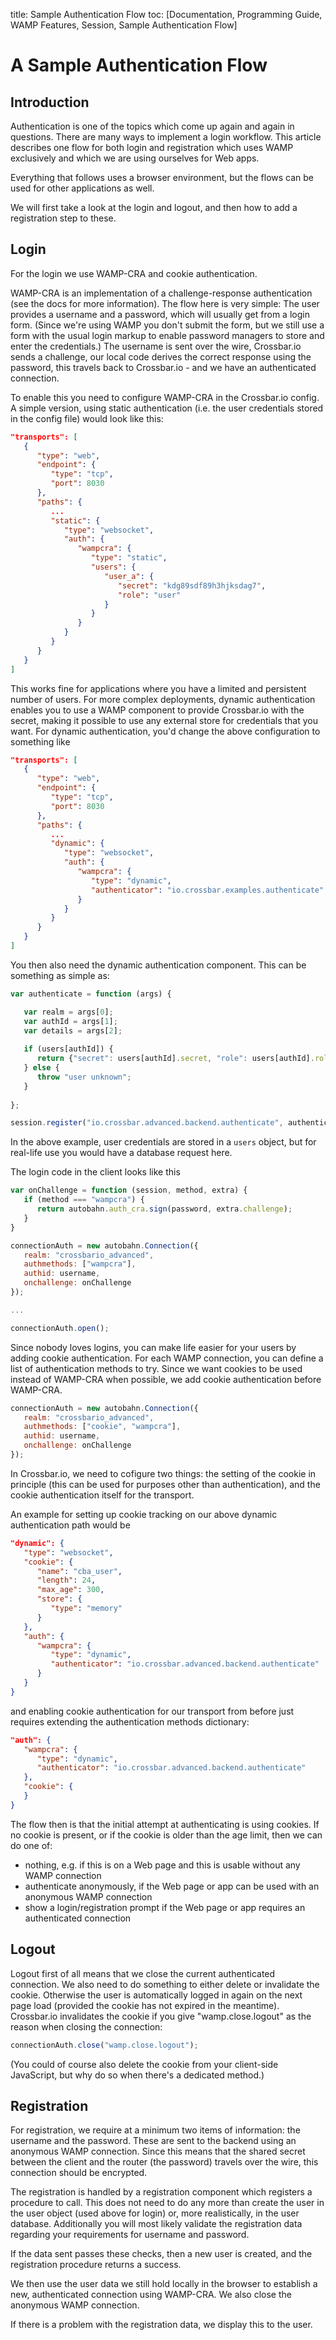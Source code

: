 title: Sample Authentication Flow
toc: [Documentation, Programming Guide, WAMP Features, Session, Sample Authentication
    Flow]

# A Sample Authentication Flow

## Introduction

Authentication is one of the topics which come up again and again in questions. There are many ways to implement a login workflow. This article describes one flow for both login and registration which uses WAMP exclusively and which we are using ourselves for Web apps.

Everything that follows uses a browser environment, but the flows can be used for other applications as well.

We will first take a look at the login and logout, and then how to add a registration step to these.

## Login

For the login we use WAMP-CRA and cookie authentication. 

WAMP-CRA is an implementation of a challenge-response authentication (see the docs for more information). The flow here is very simple: The user provides a username and a password, which will usually get from a login form. (Since we're using WAMP you don't submit the form, but we still use a form with the usual login markup to enable password managers to store and enter the credentials.) The username is sent over the wire, Crossbar.io sends a challenge, our local code derives the correct response using the password, this travels back to Crossbar.io - and we have an authenticated connection.

To enable this you need to configure WAMP-CRA in the Crossbar.io config. A simple version, using static authentication (i.e. the user credentials stored in the config file) would look like this:

```json
"transports": [
   {
      "type": "web",
      "endpoint": {
         "type": "tcp",
         "port": 8030
      },
      "paths": {
         ...
         "static": {
            "type": "websocket",
            "auth": {
               "wampcra": {
                  "type": "static",
                  "users": {
                     "user_a": {
                        "secret": "kdg89sdf89h3hjksdag7",
                        "role": "user"
                     }
                  }
               }                     
            }
         }
      }
   }
]
```

This works fine for applications where you have a limited and persistent number of users. For more complex deployments, dynamic authentication enables you to use a WAMP component to provide Crossbar.io with the secret, making it possible to use any external store for credentials that you want. For dynamic authentication, you'd change the above configuration to something like

```json
"transports": [
   {
      "type": "web",
      "endpoint": {
         "type": "tcp",
         "port": 8030
      },
      "paths": {
         ...
         "dynamic": {
            "type": "websocket",
            "auth": {
               "wampcra": {
                  "type": "dynamic",
                  "authenticator": "io.crossbar.examples.authenticate"
               }                        
            }
         }
      }
   }
]
```

You then also need the dynamic authentication component. This can be something as simple as:

```javascript
var authenticate = function (args) {

   var realm = args[0];
   var authId = args[1];
   var details = args[2];
   
   if (users[authId]) {
      return {"secret": users[authId].secret, "role": users[authId].role};   
   } else {
      throw "user unknown";
   }
  
};

session.register("io.crossbar.advanced.backend.authenticate", authenticate)
```

In the above example, user credentials are stored in a `users` object, but for real-life use you would have a database request here.

The login code in the client looks like this

```javascript
var onChallenge = function (session, method, extra) {
   if (method === "wampcra") {
      return autobahn.auth_cra.sign(password, extra.challenge);
   }
} 

connectionAuth = new autobahn.Connection({   
   realm: "crossbario_advanced",
   authmethods: ["wampcra"],
   authid: username,
   onchallenge: onChallenge
});

...

connectionAuth.open();
```

Since nobody loves logins, you can make life easier for your users by adding cookie authentication. For each WAMP connection, you can define a list of authentication methods to try. Since we want cookies to be used instead of WAMP-CRA when possible, we add cookie authentication before WAMP-CRA.

```javascript
connectionAuth = new autobahn.Connection({   
   realm: "crossbario_advanced",
   authmethods: ["cookie", "wampcra"],
   authid: username,
   onchallenge: onChallenge
});
```

In Crossbar.io, we need to cofigure two things: the setting of the cookie in principle (this can be used for purposes other than authentication), and the cookie authentication itself for the transport.

An example for setting up cookie tracking on our above dynamic authentication path would be 

```json
"dynamic": {
   "type": "websocket",
   "cookie": {
      "name": "cba_user",
      "length": 24,
      "max_age": 300,
      "store": {
         "type": "memory"
      }
   },
   "auth": {
      "wampcra": {
         "type": "dynamic",
         "authenticator": "io.crossbar.advanced.backend.authenticate"
      }                       
   }
}
```

and enabling cookie authentication for our transport from before just requires extending the authentication methods dictionary:

```json
"auth": {
   "wampcra": {
      "type": "dynamic",
      "authenticator": "io.crossbar.advanced.backend.authenticate"
   },
   "cookie": {
   }                          
}
```

The flow then is that the initial attempt at authenticating is using cookies. If no cookie is present, or if the cookie is older than the age limit, then we can do one of:

- nothing, e.g. if this is on a Web page and this is usable without any WAMP connection
- authenticate anonymously, if the Web page or app can be used with an anonymous WAMP connection
- show a login/registration prompt if the Web page or app requires an authenticated connection

## Logout

Logout first of all means that we close the current authenticated connection. We also need to do something to either delete or invalidate the cookie. Otherwise the user is automatically logged in again on the next page load (provided the cookie has not expired in the meantime). Crossbar.io invalidates the cookie if you give "wamp.close.logout" as the reason when closing the connection:

```javascript
connectionAuth.close("wamp.close.logout");
```

(You could of course also delete the cookie from your client-side JavaScript, but why do so when there's a dedicated method.)


## Registration

For registration, we require at a minimum two items of information: the username and the password. These are sent to the backend using an anonymous WAMP connection. Since this means that the shared secret between the client and the router (the password) travels over the wire, this connection should be encrypted. 

The registration is handled by a registration component which registers a procedure to call. This does not need to do any more than create the user in the user object (used above for login) or, more realistically, in the user database. Additionally you will most likely validate the registration data regarding your requirements for username and password.

If the data sent passes these checks, then a new user is created, and the registration procedure returns a success.

We then use the user data we still hold locally in the browser to establish a new, authenticated connection using WAMP-CRA. We also close the anonymous WAMP connection. 

If there is a problem with the registration data, we display this to the user.
